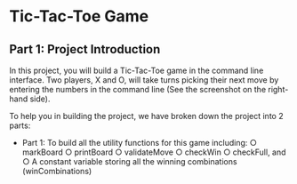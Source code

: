 # Tic-Tac-Toe Game

## Part 1: Project Introduction

In this project, you will build a Tic-Tac-Toe game in the command line interface. Two players, X and O, will take turns picking their next move by entering the numbers in the command line (See the screenshot on the right-hand side).

To help you in building the project, we have broken down the project into 2 parts:

* Part 1: To build all the utility functions for this game including:
○ markBoard
○ printBoard
○ validateMove
○ checkWin
○ checkFull, and
○ A constant variable storing all the winning combinations
(winCombinations)
